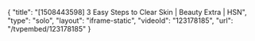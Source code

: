 {
    "title": "[1508443598] 3 Easy Steps to Clear Skin | Beauty Extra | HSN",
    "type": "solo",
    "layout": "iframe-static",
    "videoId": "123178185",
    "url": "\/tvpembed\/123178185"
}